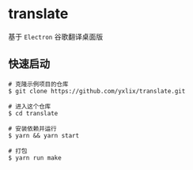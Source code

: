 # translate
基于 `Electron` 谷歌翻译桌面版

## 快速启动
```
# 克隆示例项目的仓库
$ git clone https://github.com/yxlix/translate.git

# 进入这个仓库
$ cd translate

# 安装依赖并运行
$ yarn && yarn start

# 打包
$ yarn run make
```